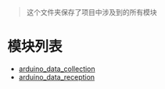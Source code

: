 <!--
 * @author: Jin Yuhan
 * @date: 2020-12-25 23:14:28
 * @lastTime: 2020-12-26 01:26:28
-->

> 这个文件夹保存了项目中涉及到的所有模块

# 模块列表

* [arduino_data_collection](/arduino_data_collection/README.md)
* [arduino_data_reception](/arduino_data_reception/README.md)